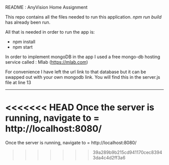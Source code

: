 README : AnyVision Home Assignment

This repo contains all the files needed to run this application.
*npm run build* has already been run.

All that is needed in order to run the app is:

- npm install
- npm start

In order to implement mongoDB in the app I used a free mongo-db hosting service called : Mlab (https://mlab.com)

For convenience I have left the url link to that database but it can be swapped out with your own mongodb link.
You will find this in the server.js file at line 13
****
<<<<<<< HEAD
Once the server is running, navigate to = http://localhost:8080/
=======
Once the server is running, navigate to = http://localhost:8080/

>>>>>>> 39a289b9b215cd941170cec83943da4c4d2ff3a6
